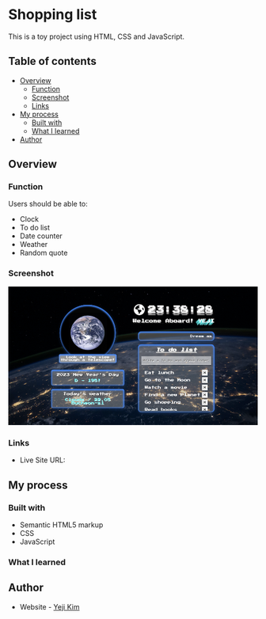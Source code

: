 # Shopping list

This is a toy project using HTML, CSS and JavaScript.

## Table of contents

- [Overview](#overview)
  - [Function](#function)
  - [Screenshot](#screenshot)
  - [Links](#links)
- [My process](#my-process)
  - [Built with](#built-with)
  - [What I learned](#what-i-learned)
- [Author](#author)

## Overview

### Function

Users should be able to:

- Clock
- To do list
- Date counter
- Weather
- Random quote

### Screenshot

![](/imgs/screenshot.png)

### Links

- Live Site URL: []()

## My process

### Built with

- Semantic HTML5 markup
- CSS
- JavaScript

### What I learned

## Author

- Website - [Yeji Kim](https://github.com/yjkim0109)
